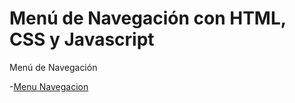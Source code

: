# Menú de Navegación  con HTML, CSS y Javascript

Menú de Navegación

-[Menu Navegacion ](https://jhonpe.github.io/menu-nevegacion)